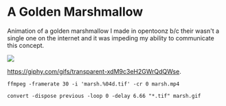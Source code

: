 # A Golden Marshmallow
Animation of a golden marshmallow I made in opentoonz b/c their wasn't a single one on the internet and it was impeding my ability to communicate this concept.

<img src=https://github.com/davidhampgonsalves/a-golden-marshmallow/raw/main/marsh.gif />

https://giphy.com/gifs/transparent-xdM9c3eH2GWrQdQWse.

`ffmpeg -framerate 30 -i 'marsh.%04d.tif' -cr 0 marsh.mp4`

`convert -dispose previous -loop 0 -delay 6.66 "*.tif" marsh.gif`
